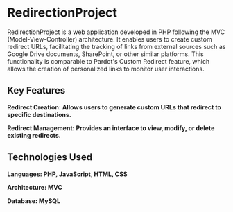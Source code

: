 <h1>RedirectionProject</h1>
<p>RedirectionProject is a web application developed in PHP following the MVC (Model-View-Controller) architecture. It enables users to create custom redirect URLs, facilitating the tracking of links from external sources such as Google Drive documents, SharePoint, or other similar platforms. This functionality is comparable to Pardot's Custom Redirect feature, which allows the creation of personalized links to monitor user interactions.
<p></p>
<h2>Key Features</h2>

<p><b>Redirect Creation: Allows users to generate custom URLs that redirect to specific destinations.</p>
<p><b>Redirect Management:</b> Provides an interface to view, modify, or delete existing redirects.</p>
<h2>Technologies Used</h2>

<p><b>Languages:</b> PHP, JavaScript, HTML, CSS</p>
<p><b>Architecture:</b> MVC</p>
<p><b>Database:</b> MySQL</p>
